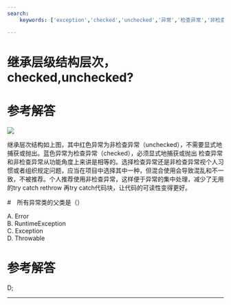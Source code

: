 ```yaml
---
search:
    keywords: ['exception','checked','unchecked','异常','检查异常','非检查异常']

---
```



# 继承层级结构层次，checked,unchecked?

# 参考解答

![](/assets/throwable.png)

继承层次结构如上图，其中红色异常为非检查异常（unchecked），不需要显式地捕获或抛出。蓝色异常为检查异常（checked），必须显式地捕获或抛出
检查异常和非检查异常从功能角度上来讲是相等的。选择检查异常还是非检查异常视个人习惯或者组织规定问题，应当在项目中选择其中一种，但混合使用会导致混乱和不一致，不被推荐。个人推荐使用非检查异常，这样便于异常的集中处理，减少了无用的try catch rethrow 再try catch代码块，让代码的可读性变得更好。


#　所有异常类的父类是（）

A. Error   
B. RuntimeException   
C. Exception   
D. Throwable

# 参考解答

D;

---






